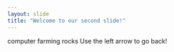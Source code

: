 ```yaml
---
layout: slide
title: "Welcome to our second slide!"
---
```

computer farming rocks
Use the left arrow to go back!
